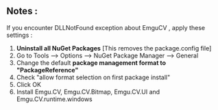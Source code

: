 ## Notes :

If you encounter DLLNotFound exception about EmguCV , apply these settings : 

1. **Uninstall all NuGet Packages** [This removes the package.config file]
2. Go to Tools --> Options --> NuGet Package Manager --> General
3. Change the default **package management format to "PackageReference"**
4. Check "allow format selection on first package install"
5. Click OK
6. Install Emgu.CV, Emgu.CV.Bitmap, Emgu.CV.UI and Emgu.CV.runtime.windows